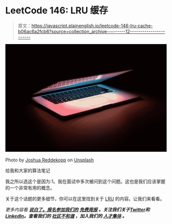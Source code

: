 # LeetCode 146: LRU 缓存

> 原文：<https://javascript.plainenglish.io/leetcode-146-lru-cache-b06ac6a2fcb6?source=collection_archive---------12----------------------->

![](img/6ced3962de3fdd27f90791c617058e92.png)

Photo by [Joshua Reddekopp](https://unsplash.com/@joshuaryanphoto?utm_source=medium&utm_medium=referral) on [Unsplash](https://unsplash.com?utm_source=medium&utm_medium=referral)

给我和大家的算法笔记

我之所以选这个是因为:1。我在面试中多次被问到这个问题。这也是我们应该掌握的一个非常有用的概念。

关于这个话题的更多细节，你可以在这里找到关于 [LRU](https://en.wikipedia.org/wiki/Cache_replacement_policies#LRU) 的内容。让我们来看看。

*更多内容看* [***说白了。报名参加我们的***](https://plainenglish.io/) **[***免费周报***](http://newsletter.plainenglish.io/) *。关注我们关于*[***Twitter***](https://twitter.com/inPlainEngHQ)*和*[***LinkedIn***](https://www.linkedin.com/company/inplainenglish/)*。查看我们的* [***社区不和谐***](https://discord.gg/GtDtUAvyhW) *，加入我们的* [***人才集体***](https://inplainenglish.pallet.com/talent/welcome) *。***